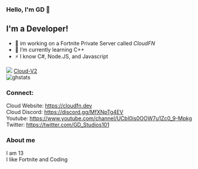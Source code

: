 ### Hello, I'm GD 👋

## I'm a Developer!

- 🔭 im working on a Fortnite Private Server called *CloudFN*
- 🌱 I’m currently learning C++
- ⚡ I know C#, Node.JS, and Javascript

![](https://cdn.discordapp.com/attachments/835302046592270446/842765465575096340/Free-Cloud-Wallpapers.jpg?width=50&height=50)
[Cloud-V2](https://github.com/GDBOI101/Cloud-V2)
<br>
![ghstats](https://github-readme-stats.vercel.app/api?username=GDBOI101&theme=dark&show_icons=true)
### Connect:

Cloud Website: https://cloudfn.dev
<br>
Cloud Discord: https://discord.gg/MfXNpTg4EV
<br>
Youtube: https://www.youtube.com/channel/UCbI0is0OOW7u1Zc0_9-Mpkg
<br>
Twitter: https://twitter.com/GD_Studios101
<br>

### About me

I am 13
<br>
I like Fortnite and Coding
<br>
